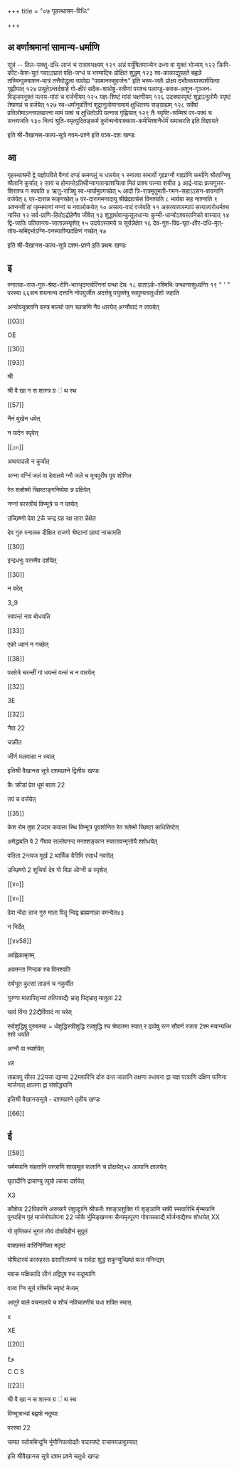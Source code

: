 +++
title = "०७ गृहस्थाश्रम-विधिः"

+++
## अ वर्णाश्रमानां सामान्य-धर्माणि

सूत्रं -- तिल-सक्तु-दधि-लाजं च रात्रावभक्ष्यम्  १२१
अन्नं पर्युषितमाज्येन दध्ना वा युक्तं भोज्यम्  १२२
क्रिमि-कीट-केश-युतं गवाऽऽघ्रातं पक्षि-जग्धं च भस्माद्भिः प्रोक्षितं शुद्धम् १२३
श्व-काकाद्युपहते बह्वन्ने तस्मिन्पुरुषाशन-मात्रं तत्तैवोद्धृत्य व्यपोह्य "पवमानस्सुवर्जनः” इति भस्म-जलैः प्रोक्ष्य दर्भोल्कयास्पर्शयित्वा गृह्णीयात् १२४
प्रसूतेऽन्तर्दशाहे गो-क्षीरं सदैक-शफोष्ट्र-स्त्रीणां पयश्च पलाण्डु-कवक-लशुन-गृञ्जन-विड्जमनुक्तं मत्स्य-मांसं च वर्जनीयम् १२५
यज्ञ-शिष्टं मांसं भक्षणीयम् १२६
उदक्यास्पृष्टं शूद्राऽनुलोमैः स्पृष्टं तेषामन्नं च वर्जयेत् १२७
स्व-धर्मानुवर्तिनां शूद्रानुलोमानामामं क्षुधितस्य सङ्ग्राह्यम् १२८ 
सर्वेषां प्रतिलोमाऽन्तरालव्रात्ना मामं पक्वं च क्षुधितोऽपि यत्नान्न गृह्णियात् १२९
तैः स्पृष्टि-सम्मिश्रं पर-पक्वं च सन्त्यजति १३०
नित्यं श्रुति-स्मृत्युदितङ्कर्म कुर्वन्मनोवाक्काय-कर्मभिश्शनैर्धर्मं समाचरति इति विज्ञायते 

इति श्री-वैखानस-कल्प-सूत्रे नवम-प्रश्ने इति पञ्च-दशः खण्डः 

## आ

गृहस्थाश्रमी द्वे यज्ञोपविते वैणवं दण्डं कमणलुं च धारयेत् १
स्नात्वा सभार्यो गृह्याग्नौ गार्ह्याणि कर्माणि श्रौताग्निषु श्रौतानि कुर्यात् २
सायं च होमान्तेऽतिथीभ्यागतान्प्राशयित्वा मितं प्राश्य पत्न्या शयीत ३
आर्द्र-पादः प्रत्यगुत्तर-शिराश्च न स्वपति ४
ऋतु-रात्रिषु स्व-भार्यामुपगच्छेत् ५
आदौ त्रि-रात्रमृतुमती-गमन-सहाऽऽसन-शयनानि वर्जयेत् ६ 
पर-दारान्न सङ्गच्छेत् ७
पर-दारागमनादायु श्रीर्ब्रह्मवर्चसं विनश्यति ८
भार्यया सह नाश्नाति ९
अश्नन्तीं तां जृम्भमाणां नग्नां च नवालोकयेत् १०
असत्य-वादं वर्जयति ११
असत्यात्परम्पापं सत्यात्परोधर्मश्च नास्ति १२
सर्व-प्राणि-हितोऽद्रोहेणैव जीवेत् १३
शुद्धार्थवान्कुसूलधान्यः कुम्भी-धान्योऽश्वस्तनिको वास्यात् १४
द्वि-जातिः पतितान्त्य-जातान्नस्पृशेत् १५
उदयेऽस्तमये च सूर्यन्नेक्षेत १६
देव-गुरु-विप्र-घृत-क्षीर-दधि-मृत्-तोय-समिद्दर्भाऽग्नि-वनस्पतीन्प्रदक्षिणं गच्छेत् १७

इति श्री-वैखानस-कल्प-सूत्रे दशम-प्रश्ने इति प्रथमः खण्डः 

## इ 

स्नातक-राज-गुरु-श्रेष्ठ-रोगि-भारभृदन्तर्वत्निनां पन्था देयः १८
वाताऽर्क-रश्मिभिः पन्थानश्शुध्यन्ति १९
"
'
"
परस्या ६६सन शयनान्य दत्तानि नोपयुर्जीत अदत्तेषू पयुक्तेषु स्वपुण्यचतुर्धांशो जहाति 

अन्योपयुक्तानि वस्त्र माल्यो पान च्छत्राणि नैव धारयेत् अग्नौपादं न तापयेत् 

[[03]]

OE 

[[30]]

[[93]]

श्री 

श्री वै खा न स शास्त्र ग्र ं थ स्थ 

[[57]]

नैनं मुखेन धमेत् 

न पादेन स्पृवेत् 

[[೨೫]]

अथःपादतो न कुर्यात् 

अग्ना वग्निं जलं वा देवालये ग्नौ जले च मूत्रपुरीष पूय शोणित 

रेत श्ल्शेष्मो च्छिष्टाङ्गनिष्पेषा न्न प्रक्षिपेत् 

नग्नां परस्त्रीयं विण्मूत्रे च न पश्येत् 

उच्छिष्णो देवा 2र्क चन्द्र ग्रह रक्ष तारा न्नेक्षेत 

देव गुरु स्नातक दीक्षित राजगो श्रेष्टानां छायां नाक्रामति 

[[30]]

इन्द्रधनुः परस्मैव दर्शयेत् 

[[30]]

न वदेत् 

3_9 

स्वपन्तं नाव बोधयति 

[[33]]

एको ध्वानं न गच्छेत् 

[[38]]

परक्षेत्रे चरन्तीं गां धयन्तं वत्सं च न वारयेत् 

[[32]]

3E 

[[32]]

नैवा 22 

चक्रीत 

जीर्ण मलवासा न स्यात् 

इतिश्री वैखानस सूत्रे दशमप्रश्ने द्वितीयः खण्डः 

कैः क्रीडां प्रेत धूमं बाला 22 

तपं च वर्जयेत् 

[[35]]

केश रोम तुषा 2ज्दार कपाला स्थि विण्मूत्र पूयशोणित रेत श्लेष्मो च्छिष्टा न्नाधितिष्टेत् 

अमेद्ध्यलि पे 2 र्गेयाव त्तल्लेपगन्द मनश्शङ्कान स्यात्तावन्मृत्तोयै श्शोधयेत् 

पतिता 2न्त्यज मूर्ख 2 थार्मिक वैरिभि स्सार्धं नवसेत् 

उच्छिष्णो 2 शुचिर्वा देव गो विप्रा ऒग्नी न्न स्पृशेत् 

[[४०]]

[[४०]]

देवा न्वेदा न्राज गुरु माता पितॄ न्विद्व ब्राह्मणान्ना वमन्येत४३ 

न निर्देत् 

[[४४58]]

आह्निकामृतम् 

अवमन्ता निन्दक श्च विनश्यति 

सर्वभूत कुत्सां ताडनं च नकुर्वीत 

गुरुणा मातापितृभ्यां तत्पित्राद्यैः भ्रातृ पितृभ्रातृ मातुला 22 

चार्य र्विगा 22द्यैर्विवादं ना चरेत् 

सर्वशुद्धिषु पुरुषस्या = र्धशुद्धिस्त्रीशुद्धि रन्नशुद्धि श्च श्रेष्ठतमा स्यात् र द्रव्येषु रत्न सौवर्ण रजता 2श्म मयान्यध्भि श्शो धयति 

अग्नौ वा स्पर्शयेत् 

४ह 

ताम्रत्रपु सीसा 22यसा द्यान्या 22मवारिभि र्दारु दन्त जातानि तक्षणा स्धावना द्वा यज्ञ पात्राणि दक्षिण पाणिना मार्जनात् क्षालना द्वा संशोद्ध्यानि 

इतिश्री वैखानससूत्रे - दशमप्रश्ने तृतीय खण्डः 

[[66]]

## ई 

[[59]]

चर्ममयानि संहतानि वस्त्राणि शाखमूल फलानि च प्रोक्षयेत्५२ अल्पानि क्षालयेत् 

घृतादीनि द्रव्याण्यु त्पूयो ल्कया दर्शयेत् 

X3 

कौशेया 22विकानि अरुष्करै रंशुपट्टानि श्रीफलैः श्शङ्ञशुक्ति गो शृङ्ञाणि सर्षपै स्सवारिभि र्मृन्मयानि पुनर्दाहेन गृहं मार्जनोपलेपना 22 प्सेकै र्भुमिङ्खनना सैन्यमृत्पूरण गोवासकाद्यै र्मार्जनाद्यैश्च शोधयेत् XX 

गो तृप्तिकरं भूगतं तोयं दोषविहीनं सुपूतं 

वाक्छस्तं वारिनिर्णिक्त मदृष्टं 

योषिदास्यं कारुहस्तः प्रसारितपण्यं च सर्वदा शुद्धं शकुन्युच्छिष्ठं फल मनिन्द्यम् 

मशक मक्षिकादि लीनं तद्विपुष श्च सदूष्याणि 

वाय्व ग्नि सूर्य रश्मिभि स्पृष्टं मेध्यम् 

आतुरे बाले वचनालये च शौचं नविचारणीयं यधा शक्ति स्यात् 

x 

XE 

[[20]]

وع 

C C S 

[[23]]

श्री वै खा न स शास्त्र ग्र ं थ स्थ 

विण्मूत्राभ्यां बह्वषो नदूष्याः 

परस्या 22 

चामत स्तोयबिन्दुभि र्भूमौनिपत्योदतैः पादस्पष्टे राचामयन्नावुस्यात् 

इति श्रीवैखानस सूत्रे दशम प्रश्ने चतुर्धः खण्डः 
